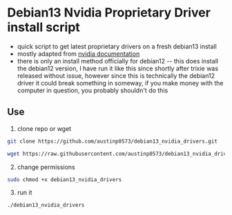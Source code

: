 # Debian13 Nvidia Proprietary Driver install script

 - quick script to get latest proprietary drivers on a fresh debian13 install
 - mostly adapted from [nvidia documentation](https://docs.nvidia.com/datacenter/tesla/driver-installation-guide/#debian)
- there is only an install method officially for debian12
-- this does install the debian12 version, I have run it like this since shortly after trixie was released without issue, however since this is technically the debian12 driver it could break something in someway, if you make money with the computer in question, you probably shouldn't do this

## Use
1. clone repo or wget

 ```bash
 git clone https://github.com/austinp0573/debian13_nvidia_drivers.git
 ```

 ```bash
 wget https://raw.githubusercontent.com/austinp0573/debian13_nvidia_drivers/main/debian13_nvidia_drivers.sh
 ```

2. change permissions

```bash
sudo chmod +x debian13_nvidia_drivers
```

3. run it

```bash
./debian13_nvidia_drivers
```